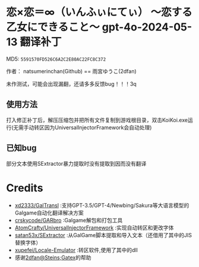 # 恋×恋＝∞（いんふぃにてぃ） ～恋する乙女にできること～ gpt-4o-2024-05-13 翻译补丁

MD5: `5591570FD526C6A2C2E80AC22FC8C372`

作者： natsumerinchan(Github) == 雨宮ゆうこ(2dfan)

未作测试，可能会出现漏翻，还请多多反馈bug！！！3q
 
## 使用方法
打入修正补丁后，解压压缩包并把所有文件复制到游戏根目录，双击KoiKoi.exe运行(无需手动转区因为UniversalInjectorFramework会自动处理)

## 已知bug
部分文本使用SExtractor暴力提取时没有提取到因而没有翻译

# Credits

- [xd2333/GalTransl](https://github.com/xd2333/GalTransl.git) :支持GPT-3.5/GPT-4/Newbing/Sakura等大语言模型的Galgame自动化翻译解决方案
- [crskycode/GARbro](https://github.com/crskycode/GARbro) :Galgame解包和打包工具
- [AtomCrafty/UniversalInjectorFramework](https://github.com/AtomCrafty/UniversalInjectorFramework.git) :实现自动转区和更改字体
- [satan53x/SExtractor](https://github.com/satan53x/SExtractor.git) :从GalGame脚本提取和导入文本（还借用了其中的JIS替换字体）
- [xupefei/Locale-Emulator](https://github.com/xupefei/Locale-Emulator.git) :转区软件,使用了其中的dll
- 感谢[2dfan@Steins;Gatex](https://2dfan.com/users/357723)的帮助
